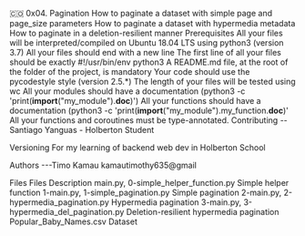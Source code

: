 🇨🇴 0x04. Pagination
How to paginate a dataset with simple page and page_size parameters
How to paginate a dataset with hypermedia metadata
How to paginate in a deletion-resilient manner
Prerequisites
All your files will be interpreted/compiled on Ubuntu 18.04 LTS using python3 (version 3.7)
All your files should end with a new line
The first line of all your files should be exactly #!/usr/bin/env python3
A README.md file, at the root of the folder of the project, is mandatory
Your code should use the pycodestyle style (version 2.5.*)
The length of your files will be tested using wc
All your modules should have a documentation (python3 -c 'print(__import__("my_module").__doc__)')
All your functions should have a documentation (python3 -c 'print(__import__("my_module").my_function.__doc__)'
All your functions and coroutines must be type-annotated.
Contributing
-- Santiago Yanguas - Holberton Student

Versioning
For my learning of backend web dev in Holberton School

Authors
---Timo Kamau kamautimothy635@gmail

Files
Files	Description
main.py, 0-simple_helper_function.py	Simple helper function
1-main.py, 1-simple_pagination.py	Simple pagination
2-main.py, 2-hypermedia_pagination.py	Hypermedia pagination
3-main.py, 3-hypermedia_del_pagination.py	Deletion-resilient hypermedia pagination
Popular_Baby_Names.csv	Dataset